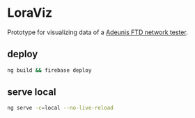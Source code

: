 # LoraViz

Prototype for visualizing data of a [Adeunis FTD network tester](https://www.adeunis.com/en/produit/ftd-network-tester/).

## deploy

```bash
ng build && firebase deploy
```

## serve local

```bash
ng serve -c=local --no-live-reload
```
